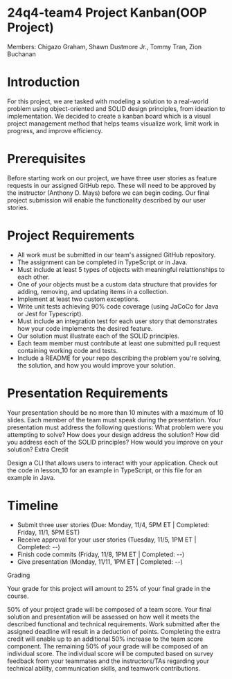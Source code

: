 # 24q4-team4 Project Kanban(OOP Project)

Members: Chigazo Graham, Shawn Dustmore Jr., Tommy Tran, Zion Buchanan  

# Introduction

For this project, we are tasked with modeling a solution to a real-world problem using object-oriented and SOLID design principles, from ideation to implementation. We decided to create a kanban board which is a visual project management method that helps teams visualize work, limit work in progress, and improve efficiency.

# Prerequisites

Before starting work on our project, we have three user stories as feature requests in our assigned GitHub repo. These will need to be approved by the instructor (Anthony D. Mays) before we can begin coding. Our final project submission will enable the functionality described by our user stories.

# Project Requirements

* All work must be submitted in our team's assigned GitHub repository.
* The assignment can be completed in TypeScript or in Java.
* Must include at least 5 types of objects with meaningful relattionships to each other.
* One of your objects must be a custom data structure that provides for adding, removing, and updating items in a collection.
* Implement at least two custom exceptions.
* Write unit tests achieving 90% code coverage (using JaCoCo for Java or Jest for Typescript).
* Must include an integration test for each user story that demonstrates how your code implements the desired feature.
* Our solution must illustrate each of the SOLID principles.
* Each team member must contribute at least one submitted pull request containing working code and tests.
* Include a README for your repo describing the problem you're solving, the solution, and how you would improve your solution.

# Presentation Requirements

Your presentation should be no more than 10 minutes with a maximum of 10 slides.
Each member of the team must speak during the presentation.
Your presentation must address the following questions:
What problem were you attempting to solve?
How does your design address the solution?
How did you address each of the SOLID principles?
How would you improve on your solution?
Extra Credit

Design a CLI that allows users to interact with your application. Check out the code in lesson_10 for an example in TypeScript, or this file for an example in Java.

# Timeline

* Submit three user stories (Due: Monday, 11/4, 5PM ET | Completed: Friday, 11/1, 5PM EST)
* Receive approval for your user stories (Tuesday, 11/5, 1PM ET | Completed: --)
* Finish code commits (Friday, 11/8, 1PM ET | Completed: --)
* Give presentation (Monday, 11/11, 1PM ET | Completed: --)

Grading

Your grade for this project will amount to 25% of your final grade in the course.

50% of your project grade will be composed of a team score. Your final solution and presentation will be assessed on how well it meets the described functional and technical requirements. Work submitted after the assigned deadline will result in a deduction of points.
Completing the extra credit will enable up to an additional 50% increase to the team score component.
The remaining 50% of your grade will be composed of an individual score. The individual score will be computed based on survey feedback from your teammates and the instructors/TAs regarding your technical ability, communication skills, and teamwork contributions.
